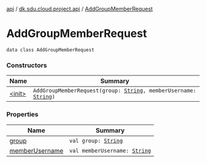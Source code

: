 [api](../../index.md) / [dk.sdu.cloud.project.api](../index.md) / [AddGroupMemberRequest](./index.md)

# AddGroupMemberRequest

`data class AddGroupMemberRequest`

### Constructors

| Name | Summary |
|---|---|
| [&lt;init&gt;](-init-.md) | `AddGroupMemberRequest(group: `[`String`](https://kotlinlang.org/api/latest/jvm/stdlib/kotlin/-string/index.html)`, memberUsername: `[`String`](https://kotlinlang.org/api/latest/jvm/stdlib/kotlin/-string/index.html)`)` |

### Properties

| Name | Summary |
|---|---|
| [group](group.md) | `val group: `[`String`](https://kotlinlang.org/api/latest/jvm/stdlib/kotlin/-string/index.html) |
| [memberUsername](member-username.md) | `val memberUsername: `[`String`](https://kotlinlang.org/api/latest/jvm/stdlib/kotlin/-string/index.html) |
